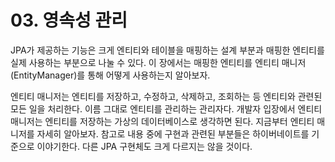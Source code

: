 # 03. 영속성 관리

JPA가 제공하는 기능은 크게 엔티티와 테이블을 매핑하는 설계 부분과 매핑한 엔티티를 실제 사용하는 부분으로 나눌 수 있다.
이 장에서는 매핑한 엔티티를 엔티티 매니저(EntityManager)를 통해 어떻게 사용하는지 알아보자.

엔티티 매니저는 엔티티를 저장하고, 수정하고, 삭제하고, 조회하는 등 엔티티와 관련된 모든 일을 처리한다. 이름 그대로 엔티티를 관리하는 관리자다.
개발자 입장에서 엔티티 매니저는 엔티티를 저장하는 가상의 데이터베이스로 생각하면 된다. 지금부터 엔티티 매니저를 자세히 알아보자.
참고로 내용 중에 구현과 관련된 부분들은 하이버네이트를 기준으로 이야기한다. 다른 JPA 구현체도 크게 다르지는 않을 것이다.
